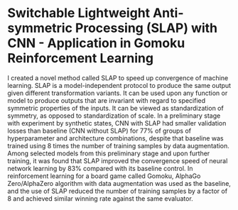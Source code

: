 # Switchable Lightweight Anti-symmetric Processing (SLAP) with CNN - Application in Gomoku Reinforcement Learning

I created a novel method called SLAP to speed up convergence of machine learning. SLAP is a model-independent protocol to produce the same output given different transformation variants. It can be used upon any function or model to produce outputs that are invariant with regard to specified symmetric properties of the inputs. It can be viewed as standardization of symmetry, as opposed to standardization of scale. In a preliminary stage with experiment by synthetic states, CNN with SLAP had smaller validation losses than baseline (CNN without SLAP) for 77% of groups of hyperparameter and architecture combinations, despite that baseline was trained using 8 times the number of training samples by data augmentation. Among selected models from this preliminary stage and upon further training, it was found that SLAP improved the convergence speed of neural network learning by 83% compared with its baseline control. In reinforcement learning for a board game called Gomoku, AlphaGo Zero/AlphaZero algorithm with data augmentation was used as the baseline, and the use of SLAP reduced the number of training samples by a factor of 8 and achieved similar winning rate against the same evaluator.
